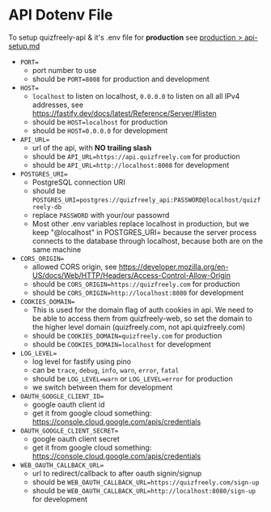 # API Dotenv File

To setup quizfreely-api & it's .env file for **production** see [production > api-setup.md](../production/api-setup.md)

- `PORT=`
  - port number to use
  - should be `PORT=8008` for production and development
- `HOST=`
  - `localhost` to listen on localhost, `0.0.0.0` to listen on all all IPv4 addresses, see https://fastify.dev/docs/latest/Reference/Server/#listen
  - should be `HOST=localhost` for production
  - should be `HOST=0.0.0.0` for development
- `API_URL=`
  - url of the api, with **NO trailing slash**
  - should be `API_URL=https://api.quizfreely.com` for production
  - should be `API_URL=http://localhost:8008` for development
- `POSTGRES_URI=`
  - PostgreSQL connection URI
  - should be `POSTGRES_URI=postgres://quizfreely_api:PASSWORD@localhost/quizfreely-db`
  - replace `PASSWORD` with your/our passowrd
  - Most other .env variables replace localhost in production, but we keep "@localhost" in POSTGRES_URI= because the server process connects to the database through localhost, because both are on the same machine
- `CORS_ORIGIN=`
  - allowed CORS origin, see https://developer.mozilla.org/en-US/docs/Web/HTTP/Headers/Access-Control-Allow-Origin
  - should be `CORS_ORIGIN=https://quizfreely.com` for production
  - should be `CORS_ORIGIN=http://localhost:8080` for development
- `COOKIES_DOMAIN=`
  - This is used for the domain flag of auth cookies in api. We need to be able to access them from quizfreely-web, so set the domain to the higher level domain (quizfreely.com, not api.quizfreely.com)
  - should be `COOKIES_DOMAIN=quizfreely.com` for production
  - should be `COOKIES_DOMAIN=localhost` for development
- `LOG_LEVEL=`
  - log level for fastify using pino
  - can be `trace`, `debug`, `info`, `warn`, `error`, `fatal`
  - should be `LOG_LEVEL=warn` or `LOG_LEVEL=error` for production
  - we switch between them for development
- `OAUTH_GOOGLE_CLIENT_ID=`
  - google oauth client id
  - get it from google cloud something: https://console.cloud.google.com/apis/credentials
- `OAUTH_GOOGLE_CLIENT_SECRET=`
  - google oauth client secret
  - get it from google cloud something: https://console.cloud.google.com/apis/credentials
- `WEB_OAUTH_CALLBACK_URL=`
  - url to redirect/callback to after oauth signin/signup
  - should be `WEB_OAUTH_CALLBACK_URL=https://quizfreely.com/sign-up`
  - should be `WEB_OAUTH_CALLBACK_URL=http://localhost:8080/sign-up` for development
